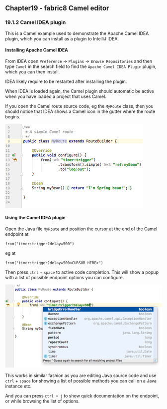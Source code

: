 Chapter19 - fabric8 Camel editor
--------------------------------

### 19.1.2 Camel IDEA plugin

This is a Camel example used to demonstrate the Apache Camel IDEA plugin,
which you can install as a plugin to IntelliJ IDEA.

#### Installing Apache Camel IDEA

From IDEA open `Preference` -> `Plugins` -> `Browse Repositories` and then type `Camel` in the search field to
find the `Apache Camel IDEA Plugin` plugin, which you can then install.

IDEA likely require to be restarted after installing the plugin.

When IDEA is loaded again, the Camel plugin should automatic be active when you have
loaded a project that uses Camel.

If you open the Camel route source code, eg the `MyRoute` class, then you should notice that
IDEA shows a Camel icon in the gutter where the route begins.

![Screenshot](img/camel-idea-plugin.png)

#### Using the Camel IDEA plugin

Open the Java file `MyRoute` and position the cursor at the end of the Camel endpoint at

    from("timer:trigger?delay=500")
    
eg at
    
    from("timer:trigger?delay=500<CURSOR HERE>")
        
Then press `ctrl` + `space` to active code completion. This will show a popup with a list of possible
endpoint options you can configure.

![Endpoint Options](img/code-completion.png)

This works in similar fashion as you are editing Java source code and use `ctrl` + `space` for showing a list
of possible methods you can call on a Java instance etc.

And you can press `ctrl + j` to show quick documentation on the endpoint, or while browsing the list of options.
